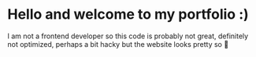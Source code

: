 # Hello and welcome to my portfolio :)

I am not a frontend developer so this code is probably not great, definitely not optimized, perhaps a bit hacky but the website looks pretty so :sunflower: